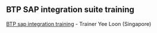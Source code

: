 ## BTP SAP integration suite training 

[BTP sap integration training](https://sapintegrationsuitecourse.teachable.com/) - Trainer Yee Loon (Singapore)
